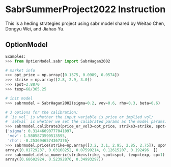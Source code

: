 # SabrSummerProject2022 Instruction
This is a heding strategies project using sabr model shared by Weitao Chen, Dongyu Wei, and Jiahao Yu.
## OptionModel

```python
Examples:
>>> from OptionModel.sabr import SabrHagan2002

# market info
>>> opt_price = np.array([0.1575, 0.0989, 0.0574])
>>> strike = np.array([2.8, 2.9, 3.0])
>>> spot=2.8870
>>> texp=68/365.25

# init model
>>> sabrmodel = SabrHagan2002(sigma=0.2, vov=0.6, rho=0.3, beta=0.6)

# 3 options for the calibration; 
# `is_vol` is whether the input variable is price or implied vol; 
# `setval` is whether we set the calibrated params as the model params.
>>> sabrmodel.calibrate3(price_or_vol3=opt_price, strike3=strike, spot=spot, texp=texp, is_vol=False, setval=True)
{'sigma': 0.31446090777041097,
 'vov': 1.5805873590513595,
 'rho': -0.2536946574367376}
>>> sabrmodel.price(strike=np.array([3.2, 3.1, 2.95, 2.85, 2.75]), spot=spot, texp=texp, cp=1)
array([0.01729237, 0.03168252, 0.07599214, 0.12615207, 0.192496  ])
>>> sabrmodel.delta_numeric(strike=strike, spot=spot, texp=texp, cp=1)
array([0.68602924, 0.52392876, 0.34993297])
```
